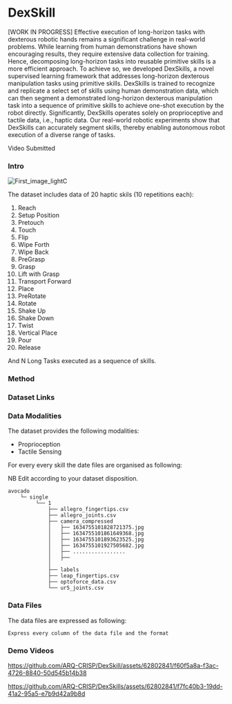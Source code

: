 # DexSkill
[WORK IN PROGRESS]
Effective execution of long-horizon tasks with dexterous robotic hands remains a significant challenge in real-world problems. While learning from human demonstrations have shown encouraging results, they require extensive data collection for training. Hence, decomposing long-horizon tasks into reusable primitive skills is a more efficient approach. To achieve so, we developed DexSkills, a novel supervised learning framework that addresses long-horizon dexterous manipulation tasks using primitive skills. DexSkills is trained to recognize and replicate a select set of skills using human demonstration data, which can then segment a demonstrated long-horizon dexterous manipulation task into a sequence of primitive skills to achieve one-shot execution by the robot directly. Significantly, DexSkills operates solely on proprioceptive and tactile data, i.e., haptic data. Our real-world robotic experiments show that DexSkills can accurately segment skills, thereby enabling autonomous robot execution of a diverse range of tasks.

Video Submitted

### Intro
![First_image_lightC](https://github.com/ARQ-CRISP/DexSkill/assets/62802841/fe441aaa-b638-4bbb-aa16-a87db6b6d2b3)


The dataset includes data of 20 haptic skils (10 repetitions each):
1.  Reach
2.  Setup Position
3.  Pretouch
4.  Touch
5.  Flip
6.  Wipe Forth
7.  Wipe Back
8.  PreGrasp
9.  Grasp
10. Lift with Grasp
11. Transport Forward
12. Place
13. PreRotate
14. Rotate
15. Shake Up
16. Shake Down
17. Twist
18. Vertical Place
19. Pour
20. Release

And N Long Tasks executed as a sequence of skills.


### Method

### Dataset Links

### Data Modalities
The dataset provides the following modalities:

 - Proprioception
 - Tactile Sensing

For every every skill the date files are organised as following:

NB Edit according to your dataset disposition.
```
avocado
    └─ single
         └── 1
             ├── allegro_fingertips.csv
             ├── allegro_joints.csv
             ├── camera_compressed
             │   ├── 1634755101828721375.jpg
             │   ├── 1634755101861649368.jpg
             │   ├── 1634755101893623525.jpg
             │   ├── 1634755101927505682.jpg
             │   ├── .................
             │   ├──
             │
             ├── labels
             ├── leap_fingertips.csv
             ├── optoforce_data.csv
             └── ur5_joints.csv
```

### Data Files


The data files are expressed as following: 
``` 
Express every column of the data file and the format
```

### Demo Videos

https://github.com/ARQ-CRISP/DexSkill/assets/62802841/f60f5a8a-f3ac-4726-8840-50d545b14b38

https://github.com/ARQ-CRISP/DexSkills/assets/62802841/f7fc40b3-19dd-41a2-95a5-e7b9d42a9b8d

